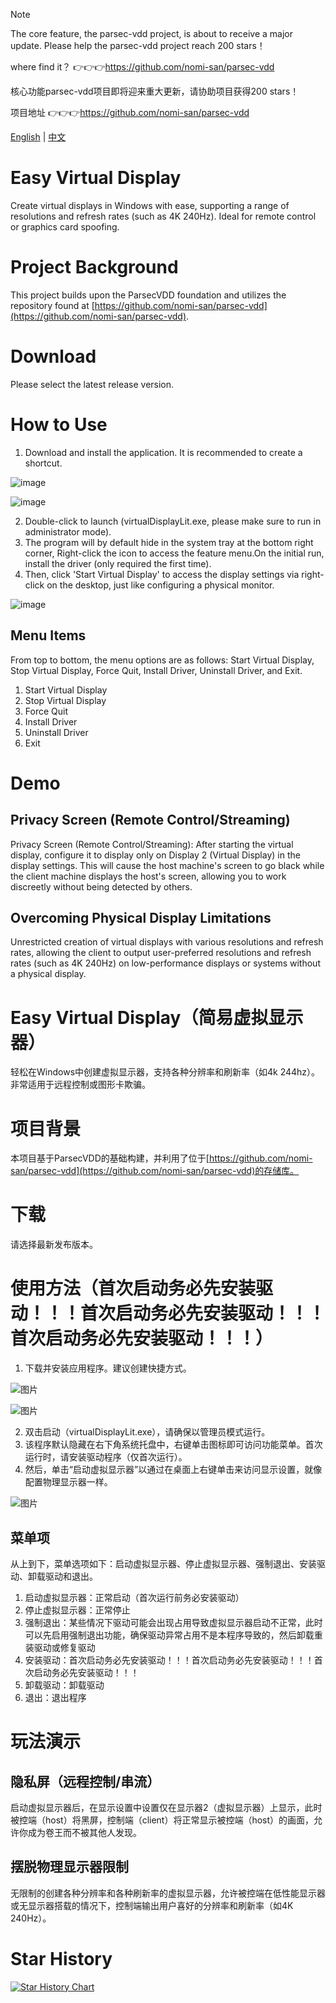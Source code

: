 > [!NOTE]
> The core feature, the parsec-vdd project, is about to receive a major update. Please help the parsec-vdd project reach 200 stars！
> 
> where find it？ 👉👉👉https://github.com/nomi-san/parsec-vdd
>
> 核心功能parsec-vdd项目即将迎来重大更新，请协助项目获得200 stars！
>
> 项目地址 👉👉👉https://github.com/nomi-san/parsec-vdd

[English](#english) | [中文](#中文)

<a name="english"></a>

# Easy Virtual Display

Create virtual displays in Windows with ease, supporting a range of resolutions and refresh rates (such as 4K 240Hz). Ideal for remote control or graphics card spoofing.

# Project Background

This project builds upon the ParsecVDD foundation and utilizes the repository found at [https://github.com/nomi-san/parsec-vdd](https://github.com/nomi-san/parsec-vdd).

# Download

Please select the latest release version.


# How to Use

1. Download and install the application. It is recommended to create a shortcut.

![image](https://github.com/KtzeAbyss/Easy-Virtual-Display/assets/46898226/e79caa33-480c-486e-b63e-f23abeeef3e3)



![image](https://github.com/KtzeAbyss/Easy-Virtual-Display/assets/46898226/4aff971b-b1ef-4aa4-a04d-43b09df850ea)


2. Double-click to launch (virtualDisplayLit.exe, please make sure to run in administrator mode).
3. The program will by default hide in the system tray at the bottom right corner, Right-click the icon to access the feature menu.On the initial run, install the driver (only required the first time).
4. Then, click 'Start Virtual Display' to access the display settings via right-click on the desktop, just like configuring a physical monitor.

![image](https://github.com/KtzeAbyss/Easy-Virtual-Display/assets/46898226/3471d425-ae62-48b4-be8a-7c0106fb06b1)

## Menu Items 
From top to bottom, the menu options are as follows: Start Virtual Display, Stop Virtual Display, Force Quit, Install Driver, Uninstall Driver, and Exit.
1. Start Virtual Display
2. Stop Virtual Display
3. Force Quit
4. Install Driver
5. Uninstall Driver
6. Exit

# Demo

## Privacy Screen (Remote Control/Streaming)

Privacy Screen (Remote Control/Streaming): After starting the virtual display, configure it to display only on Display 2 (Virtual Display) in the display settings. This will cause the host machine's screen to go black while the client machine displays the host's screen, allowing you to work discreetly without being detected by others.

## Overcoming Physical Display Limitations
Unrestricted creation of virtual displays with various resolutions and refresh rates, allowing the client to output user-preferred resolutions and refresh rates (such as 4K 240Hz) on low-performance displays or systems without a physical display.

<a name="中文"></a>

# Easy Virtual Display（简易虚拟显示器）

轻松在Windows中创建虚拟显示器，支持各种分辨率和刷新率（如4k 244hz）。非常适用于远程控制或图形卡欺骗。

# 项目背景

本项目基于ParsecVDD的基础构建，并利用了位于[https://github.com/nomi-san/parsec-vdd](https://github.com/nomi-san/parsec-vdd)的存储库。

# 下载

请选择最新发布版本。

# 使用方法（首次启动务必先安装驱动！！！首次启动务必先安装驱动！！！首次启动务必先安装驱动！！！）

1. 下载并安装应用程序。建议创建快捷方式。

![图片](https://github.com/KtzeAbyss/Easy-Virtual-Display/assets/46898226/e79caa33-480c-486e-b63e-f23abeeef3e3)

![图片](https://github.com/KtzeAbyss/Easy-Virtual-Display/assets/46898226/4aff971b-b1ef-4aa4-a04d-43b09df850ea)

2. 双击启动（virtualDisplayLit.exe），请确保以管理员模式运行。
3. 该程序默认隐藏在右下角系统托盘中，右键单击图标即可访问功能菜单。首次运行时，请安装驱动程序（仅首次运行）。
4. 然后，单击“启动虚拟显示器”以通过在桌面上右键单击来访问显示设置，就像配置物理显示器一样。

![图片](https://github.com/KtzeAbyss/Easy-Virtual-Display/assets/46898226/3471d425-ae62-48b4-be8a-7c0106fb06b1)

## 菜单项

从上到下，菜单选项如下：启动虚拟显示器、停止虚拟显示器、强制退出、安装驱动、卸载驱动和退出。
1. 启动虚拟显示器：正常启动（首次运行前务必安装驱动）
2. 停止虚拟显示器：正常停止
3. 强制退出：某些情况下驱动可能会出现占用导致虚拟显示器启动不正常，此时可以先启用强制退出功能，确保驱动异常占用不是本程序导致的，然后卸载重装驱动或修复驱动
4. 安装驱动：首次启动务必先安装驱动！！！首次启动务必先安装驱动！！！首次启动务必先安装驱动！！！
5. 卸载驱动：卸载驱动
6. 退出：退出程序

# 玩法演示

## 隐私屏（远程控制/串流）

启动虚拟显示器后，在显示设置中设置仅在显示器2（虚拟显示器）上显示，此时被控端（host）将黑屏，控制端（client）将正常显示被控端（host）的画面，允许你成为卷王而不被其他人发现。

## 摆脱物理显示器限制

无限制的创建各种分辨率和各种刷新率的虚拟显示器，允许被控端在低性能显示器或无显示器搭载的情况下，控制端输出用户喜好的分辨率和刷新率（如4K 240Hz）。

# Star History

[![Star History Chart](https://api.star-history.com/svg?repos=KtzeAbyss/Easy-Virtual-Display&type=Date)](https://star-history.com/#KtzeAbyss/Easy-Virtual-Display&Date)

